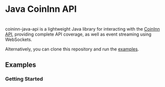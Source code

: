 # Java CoinInn API

#
coininn-java-api is a lightweight Java library for interacting with the [CoinInn API](https://www.coininn.com), providing complete API coverage, as well as event streaming using WebSockets.


Alternatively, you can clone this repository and run the [examples](https://github.com/coininn-exchange/coininn-java-api).

## Examples

### Getting Started
